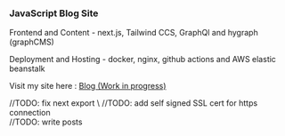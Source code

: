 ### JavaScript Blog Site

Frontend and Content - next.js, Tailwind CCS, GraphQl and hygraph (graphCMS)

Deployment and Hosting - docker, nginx, github actions and AWS elastic beanstalk

Visit my site here : [Blog (Work in progress)](http://dockerreact-env.eba-b8tncupa.eu-west-2.elasticbeanstalk.com/)


//TODO: fix next export \ 
//TODO: add self signed SSL cert for https connection \
//TODO: write posts 
